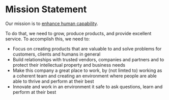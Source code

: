# Mission Statement

Our mission is to [enhance human capability](https://github.com/Lumenora/Handbook/blob/master/Introduction/Values.md).

To do that, we need to grow, produce products, and provide excellent service. To accomplish this, we need to:

- Focus on creating products that are valuable to and solve problems for customers, clients and humans in general
- Build relationships with trusted vendors, companies and partners and to protect their intellectual property and business needs 
- Make this company a great place to work, by (not limted to) working as a coherent team and creating an environment where people are able able to thrive and perform at their best
- Innovate and work in an environment it safe to ask questions, learn and perform at their best
